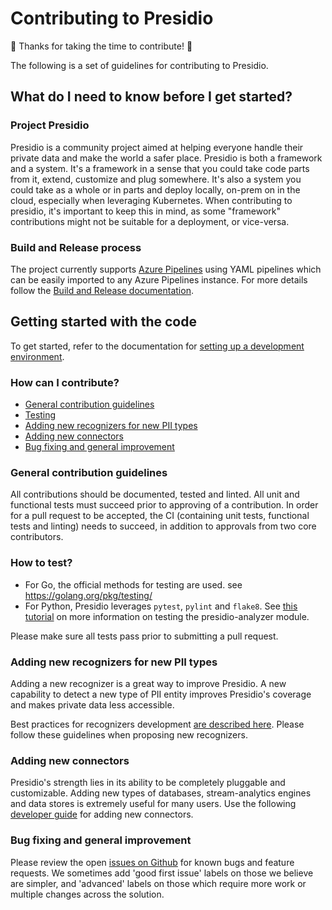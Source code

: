 # Contributing to Presidio

:tada: Thanks for taking the time to contribute! :tada:

The following is a set of guidelines for contributing to Presidio.

## What do I need to know before I get started?

### Project Presidio

Presidio is a community project aimed at helping everyone handle their private data and make the world a safer place.
Presidio is both a framework and a system. It's a framework in a sense that you could take code parts from it, extend, customize and plug somewhere. It's also a system you could take as a whole or in parts and deploy locally, on-prem on in the cloud, especially when leveraging Kubernetes.
When contributing to presidio, it's important to keep this in mind, as some "framework" contributions might not be suitable for a deployment, or vice-versa.

### Build and Release process

The project currently supports [Azure Pipelines](https://azure.microsoft.com/en-us/services/devops/pipelines/) using YAML pipelines which can be easily imported to any Azure Pipelines instance.
For more details follow the [Build and Release documentation](docs/build_release.md).

## Getting started with the code

To get started, refer to the documentation for [setting up a development environment](docs/development.md).

### How can I contribute?

- [General contribution guidelines](#general-contribution-guidlines)
- [Testing](#how-to-test)
- [Adding new recognizers for new PII types](#adding-new-recognizers-for-new-pii-types)
- [Adding new connectors](#adding-new-connectors)
- [Bug fixing and general improvement](#bug-fixing-and-general-improvement)

### General contribution guidelines

All contributions should be documented, tested and linted. All unit and functional tests must succeed prior to approving of a contribution.
In order for a pull request to be accepted, the CI (containing unit tests, functional tests and linting) needs to succeed, in addition to approvals from two core contributors.

### How to test?

- For Go, the official methods for testing are used. see https://golang.org/pkg/testing/
- For Python, Presidio leverages `pytest`, `pylint` and `flake8`. See [this tutorial](docs/development.md#dev-python) on more information on testing the presidio-analyzer module.

Please make sure all tests pass prior to submitting a pull request.

### Adding new recognizers for new PII types

Adding a new recognizer is a great way to improve Presidio. A new capability to detect a new type of PII entity improves Presidio's coverage and makes private data less accessible.

Best practices for recognizers development [are described here](docs/developing_recognizers.md). Please follow these guidelines when proposing new recognizers.

### Adding new connectors

Presidio's strength lies in its ability to be completely pluggable and customizable. Adding new types of databases, stream-analytics engines and data stores is extremely useful for many users.
Use the following [developer guide](docs/tutorial_connector.md) for adding new connectors.

### Bug fixing and general improvement

Please review the open [issues on Github](https://github.com/microsoft/presidio/issues) for known bugs and feature requests. We sometimes add 'good first issue' labels on those we believe are simpler, and 'advanced' labels on those which require more work or multiple changes across the solution.
